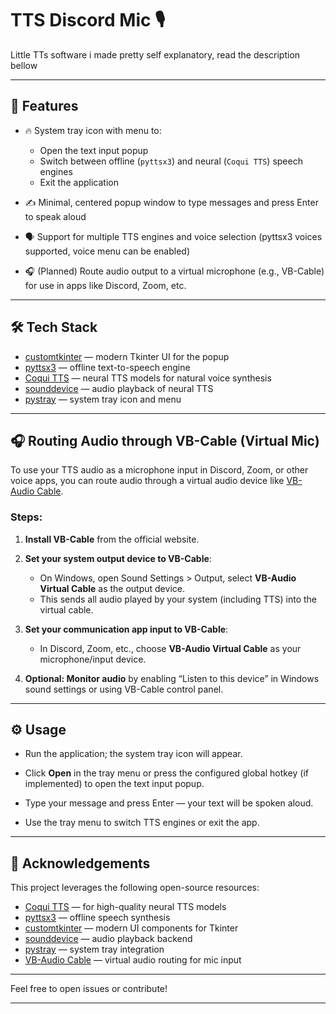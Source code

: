 # TTS Discord Mic 🎙️
 

 Little TTs software i made pretty self explanatory, read the description bellow

---

## 🚀 Features

- 🔥 System tray icon with menu to:  
  - Open the text input popup  
  - Switch between offline (`pyttsx3`) and neural (`Coqui TTS`) speech engines  
  - Exit the application

- ✍️ Minimal, centered popup window to type messages and press Enter to speak aloud

- 🗣️ Support for multiple TTS engines and voice selection (pyttsx3 voices supported, voice menu can be enabled)

- 🎧 (Planned) Route audio output to a virtual microphone (e.g., VB-Cable) for use in apps like Discord, Zoom, etc.

---

## 🛠️ Tech Stack

- [customtkinter](https://github.com/TomSchimansky/CustomTkinter) — modern Tkinter UI for the popup  
- [pyttsx3](https://pyttsx3.readthedocs.io/en/latest/) — offline text-to-speech engine  
- [Coqui TTS](https://github.com/coqui-ai/TTS) — neural TTS models for natural voice synthesis  
- [sounddevice](https://python-sounddevice.readthedocs.io/en/latest/) — audio playback of neural TTS  
- [pystray](https://github.com/moses-palmer/pystray) — system tray icon and menu

---

## 🎧 Routing Audio through VB-Cable (Virtual Mic)

To use your TTS audio as a microphone input in Discord, Zoom, or other voice apps, you can route audio through a virtual audio device like [VB-Audio Cable](https://vb-audio.com/Cable/).

### Steps:

1. **Install VB-Cable** from the official website.

2. **Set your system output device to VB-Cable**:  
   - On Windows, open Sound Settings > Output, select **VB-Audio Virtual Cable** as the output device.  
   - This sends all audio played by your system (including TTS) into the virtual cable.

3. **Set your communication app input to VB-Cable**:  
   - In Discord, Zoom, etc., choose **VB-Audio Virtual Cable** as your microphone/input device.

4. **Optional: Monitor audio** by enabling “Listen to this device” in Windows sound settings or using VB-Cable control panel.

---

## ⚙️ Usage

- Run the application; the system tray icon will appear.

- Click **Open** in the tray menu or press the configured global hotkey (if implemented) to open the text input popup.

- Type your message and press Enter — your text will be spoken aloud.

- Use the tray menu to switch TTS engines or exit the app.

---

## 📝 Acknowledgements

This project leverages the following open-source resources:

- [Coqui TTS](https://github.com/coqui-ai/TTS) — for high-quality neural TTS models  
- [pyttsx3](https://pyttsx3.readthedocs.io/en/latest/) — offline speech synthesis  
- [customtkinter](https://github.com/TomSchimansky/CustomTkinter) — modern UI components for Tkinter  
- [sounddevice](https://python-sounddevice.readthedocs.io/en/latest/) — audio playback backend  
- [pystray](https://github.com/moses-palmer/pystray) — system tray integration  
- [VB-Audio Cable](https://vb-audio.com/Cable/) — virtual audio routing for mic input

---

Feel free to open issues or contribute!

---


